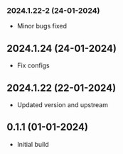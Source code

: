### 2024.1.22-2 (24-01-2024)
- Minor bugs fixed
## 2024.1.24 (24-01-2024)
- Fix configs

## 2024.1.22 (22-01-2024)
- Updated version and upstream

## 0.1.1 (01-01-2024)
- Initial build
